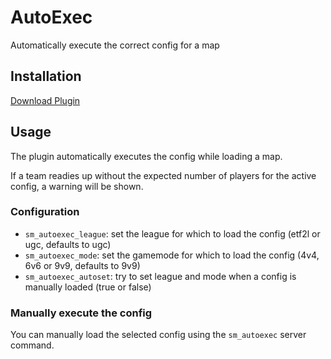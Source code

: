 # AutoExec

Automatically execute the correct config for a map

## Installation

[Download Plugin](https://github.com/spiretf/autoexec/raw/master/plugin/autoexec.smx)

## Usage

The plugin automatically executes the config while loading a map.

If a team readies up without the expected number of players for the active config, a warning will be shown.

### Configuration

- `sm_autoexec_league`: set the league for which to load the config (etf2l or ugc, defaults to ugc)
- `sm_autoexec_mode`: set the gamemode for which to load the config (4v4, 6v6 or 9v9, defaults to 9v9)
- `sm_autoexec_autoset`: try to set league and mode when a config is manually loaded (true or false)

### Manually execute the config

You can manually load the selected config using the `sm_autoexec` server command.
